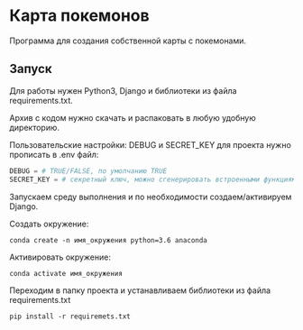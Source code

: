 # Карта покемонов

Программа для создания собственной карты с покемонами.

## Запуск

Для работы нужен Python3, Django и библиотеки из файла requirements.txt.

Архив с кодом нужно скачать и распаковать в любую удобную директорию.

Пользовательские настройки: DEBUG и SECRET_KEY для проекта нужно прописать в .env файл:
```Python
DEBUG = # TRUE/FALSE, по умолчанию TRUE
SECRET_KEY = # секретный ключ, можно сгенерировать встроенными функциями Django
```
Запускаем среду выполнения и по необходимости создаем/активируем Django.

Создать окружение:
```
conda create -n имя_окружения python=3.6 anaconda 
```

Активировать окружение:
```
conda activate имя_окружения
```

Переходим в папку проекта и устанавливаем библиотеки из файла requirements.txt

```
pip install -r requiremets.txt
```





